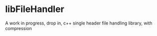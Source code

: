 # libFileHandler
A work in progress, drop in, c++ single header file handling library, with compression
